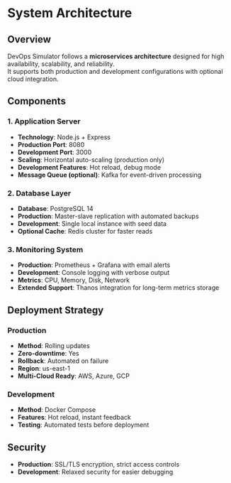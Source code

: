 # System Architecture

## Overview
DevOps Simulator follows a **microservices architecture** designed for high availability, scalability, and reliability.  
It supports both production and development configurations with optional cloud integration.

## Components

### 1. Application Server
- **Technology**: Node.js + Express
- **Production Port**: 8080
- **Development Port**: 3000
- **Scaling**: Horizontal auto-scaling (production only)
- **Development Features**: Hot reload, debug mode
- **Message Queue (optional)**: Kafka for event-driven processing

### 2. Database Layer
- **Database**: PostgreSQL 14
- **Production**: Master-slave replication with automated backups
- **Development**: Single local instance with seed data
- **Optional Cache**: Redis cluster for faster reads

### 3. Monitoring System
- **Production**: Prometheus + Grafana with email alerts
- **Development**: Console logging with verbose output
- **Metrics**: CPU, Memory, Disk, Network
- **Extended Support**: Thanos integration for long-term metrics storage

## Deployment Strategy

### Production
- **Method**: Rolling updates
- **Zero-downtime**: Yes
- **Rollback**: Automated on failure
- **Region**: us-east-1
- **Multi-Cloud Ready**: AWS, Azure, GCP

### Development
- **Method**: Docker Compose
- **Features**: Hot reload, instant feedback
- **Testing**: Automated tests before deployment

## Security
- **Production**: SSL/TLS encryption, strict access controls
- **Development**: Relaxed security for easier debugging
